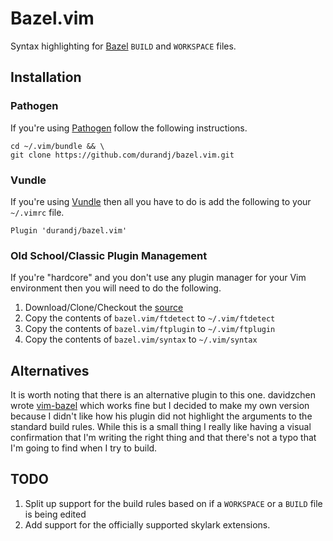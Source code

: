 # Bazel.vim

Syntax highlighting for [Bazel](http://bazel.io) `BUILD` and `WORKSPACE` files.

## Installation

### Pathogen

If you're using [Pathogen](https://github.com/tpope/vim-pathogen) follow the
following instructions.

	cd ~/.vim/bundle && \
	git clone https://github.com/durandj/bazel.vim.git

### Vundle

If you're using [Vundle](https://github.com/VundleVim/Vundle.vim) then all you
have to do is add the following to your `~/.vimrc` file.

	Plugin 'durandj/bazel.vim'

### Old School/Classic Plugin Management

If you're "hardcore" and you don't use any plugin manager for your Vim
environment then you will need to do the following.

1. Download/Clone/Checkout the [source](https://github.com/durandj/bazel.vim)
2. Copy the contents of `bazel.vim/ftdetect` to `~/.vim/ftdetect`
3. Copy the contents of `bazel.vim/ftplugin` to `~/.vim/ftplugin`
4. Copy the contents of `bazel.vim/syntax` to `~/.vim/syntax`

## Alternatives

It is worth noting that there is an alternative plugin to this one. davidzchen
wrote [vim-bazel](https://github.com/davidzchen/vim-bazel) which works fine
but I decided to make my own version because I didn't like how his plugin did
not highlight the arguments to the standard build rules. While this is a small
thing I really like having a visual confirmation that I'm writing the right
thing and that there's not a typo that I'm going to find when I try to build.

## TODO

1. Split up support for the build rules based on if a `WORKSPACE` or a `BUILD` file is being edited
2. Add support for the officially supported skylark extensions.

